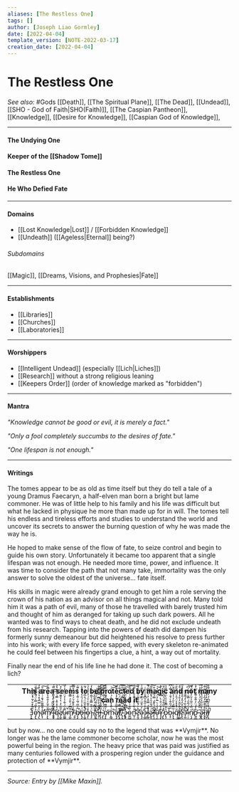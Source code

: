 ```yaml
---
aliases: [The Restless One]
tags: []
author: [Joseph Liao Gormley]
date: [2022-04-04]
template_version: [NOTE-2022-03-17]
creation_date: [2022-04-04]
---
```

# The Restless One
*See also:* #Gods [[Death]], [[The Spiritual Plane]], [[The Dead]], [[Undead]], [[SHO - God of Faith|SHO(Faith)]], [[The Caspian Pantheon]], [[Knowledge]], [[Desire for Knowledge]], [[Caspian God of Knowledge]], 
___
#### The Undying One
#### Keeper of the [[Shadow Tome]]
#### The Restless One
#### He Who Defied Fate

___
#### Domains
- [[Lost Knowledge|Lost]] / [[Forbidden Knowledge]]
- [[Undeath]] ([[Ageless|Eternal]] being?)

###### Subdomains
[[Magic]], [[Dreams, Visions, and Prophesies|Fate]]

___
#### Establishments
- [[Libraries]]
- [[Churches]]
- [[Laboratories]]

___
#### Worshippers
- [[Intelligent Undead]] (especially [[Lich|Liches]])
- [[Research]] without a strong religious leaning
- [[Keepers Order]] (order of knowledge marked as "forbidden")

___
#### Mantra
*"Knowledge cannot be good or evil, it is merely a fact."*

*"Only a fool completely succumbs to the desires of fate."*

*"One lifespan is not enough."*

___
#### Writings
<!--Many told him it was a path of evil, many of those he travelled with barely trusted him and thought of him as deranged for taking up such dark powers. All he wanted was to find ways to cheat death, and he did not exclude undeath from his research.

Tapping into the powers of death did dampen his formerly sunny demeanour but heightened his resolve to press further into his work; with every life force sapped, with every skeleton re-animated he could feel between his fingertips a clue, a hint, a way out of mortality.

___-->
The tomes appear to be as old as time itself but they do tell a tale of a young Dramus Faecaryn, a half-elven man born a bright but lame commoner. He was of little help to his family and his life was difficult but what he lacked in physique he more than made up for in will. The tomes tell his endless and tireless efforts and studies to understand the world and uncover its secrets to answer the burning question of why he was made the way he is.

He hoped to make sense of the flow of fate, to seize control and begin to guide his own story. Unfortunately it became too apparent that a single lifespan was not enough. He needed more time, power, and influence. It was time to consider the path that not many take, immortality was the only answer to solve the oldest of the universe... fate itself.

His skills in magic were already grand enough to get him a role serving the crown of his nation as an advisor on all things magical and not. Many told him it was a path of evil, many of those he travelled with barely trusted him and thought of him as deranged for taking up such dark powers. All he wanted was to find ways to cheat death, and he did not exclude undeath from his research. Tapping into the powers of death did dampen his formerly sunny demeanour but did heightened his resolve to press further into his work; with every life force sapped, with every skeleton re-animated he could feel between his fingertips a clue, a hint, a way out of mortality.

Finally near the end of his life line he had done it. The cost of becoming a lich? <!--XXXXXXXXXXXXXXXXXXXXXXXXXXXXXXXXXXXXXX-->

|     |                                                                                                                                                                                                                                                                                                                                                                                                                                                                                                                                                                                                                                                                                                                                                                                                                                                                                                                                                                                                                                                                                                                                                                                                                This area seems to be protected by magic and not many can read it                                                                                                                                                                                                                                                                                                                                                                                                                                                                                                                                                                                                                                                                                                                                                                                                                                                                                                                                                                                                                                                                                                                                                                                                                |     |
| --- |:-----------------------------------------------------------------------------------------------------------------------------------------------------------------------------------------------------------------------------------------------------------------------------------------------------------------------------------------------------------------------------------------------------------------------------------------------------------------------------------------------------------------------------------------------------------------------------------------------------------------------------------------------------------------------------------------------------------------------------------------------------------------------------------------------------------------------------------------------------------------------------------------------------------------------------------------------------------------------------------------------------------------------------------------------------------------------------------------------------------------------------------------------------------------------------------------------------------------------------------------------------------------------------------------------------------------------------------------------------------------------------------------------------------------------------------------------------------------------------------------------------------------------------------------------------------------------------------------------------------------------------------------------------------------------------------------------------------------------------------------------------------------------------------------------------------------------------------------------------------------------------------------------------------------------------------------------------------------------------------------------------------------------------------------------------------------------------------------------------------------------------------------------------------------------------------------------------------------------------------------------------------------------------------------------------------------------------------------------------------------------------------------------------------------------------------------------------------------------------------------------:| --- |
|     |                                                                                                                                                                                                             ⅃̴̨̨̛̪͇̘̟̤͉̮̥͎͔͙͎͓̂͂̀̽̌̍͂̉̽̂̑̅̕͘͜͝͝o̵̡̢̡̧͎̹̩̟͖͈̖̤̲̼̟͍̓̓̋́̿̍̈́͌̅̐̒́̈́̒͘̕͜ɿ̴̢̘̬̘͇̱͙͍͇̻̞͇̣̲͉͖͑̓͐̿̅̉̽̔͒͂̍̓̒̄̆̒͊͜ͅǝ̵̢̛̛͎̦̰̩̝̱͉̜̪̰̣̟̭͖̾̊̅͌̏̉̐͗͒̃̎̑̌̕͘͠m̸̨̢̝̫̞̙̮͉͉͙̭̼̞͈̪̖̦͌̆̒̎̓͒͒̔͌́̿͛́͗͊̕̚ ̵̢̢̹̺̫̮̥͇͎̱͖̲͙̻̿́̆̃̋̇̍́̉́̇̕̚͘͜͜͠͠i̶̧̧̼͕̘̙̮̗̰͎͔̟̲̬̻̓̃̒̓̇͗̾̏́͗̌̏̃̉̑̄̕͜q̵̛̗͇͙̜̬̜̤͇̩̮͖͈͉̤̣̯̓͛̽̽͒͐̿͗̈́͋̔̾̾̍̂́͝ͅƨ̸̨̼̝͓̖̹͙̟͇̖̱̜͕͙̉͂̋̓̇̔̔̑͊̎̀͐̀̽͆́͠ͅͅυ̶̫͇̭̪̠͍̗̥̫͖̩̞̜̹͈̖̅̐̈́͋͗̍̒̈́́̓͗̌͂̚̚̚͝m̸̡̫͈̰̼̜̩̺̗̯͎̼̩̪̲͍͐̄͆̈́̀̎̒̿̄̂̄͑̒̚̕̕͠ ̶̡̬̰͉̰̼̼̣͔̝͖̙͙̝̻̮̏̾͑̊͊́̈́̒̓̈́̌̿̈͆͊͜͠ͅb̸̨̡̛̩͕̥̯͈͖̜̱̝̳̹̺̰̙̳̩͂̍̅̈́̃͑͋̇̔̀̀͌̇͗͌͝͝ó̴̢̡͓͙̮͕̮̜̱̜̺̟̙̥̰́̓͑̇̾́̂̔̉̆̌̊̀̉͘͝ͅͅͅl̴̨̛̰̮̮̟̣̜̗̟̻̦̼̪̰̮̭̀͛̊͂̈̈́̽̅̒̌̾́̃̓͑̚͠o̶̡̨̠̜̫̰̹̙̳̞̹͚̜̯̻̊͗̒͊͛͗̈́͗̾̋̄̔́̌͛͜͝͝͝ͅͅɿ̴̧̳̩͈̳͈̼̻̹͕̠͕̠̯̰̘̈́̀͒̿̐͛͌̀̐͑͗̒̿̋͜͝͝ͅ ̸̢̘̮̗͈̯͙̹̤̣̣̤̲̻͖̙̽͛͆̾́̓̊̎͛́͆͘͝͝͠͠ͅƨ̴̧̛̛̠͈̳̣̻͔͍̖̣͉̞͓̮̻̺̀̑̏͛̀͂́̈̈́͋͠͝͝ͅi̴̡̦̠͖̺͓̭͈̩̪̤͇̫̱̝̙͙̝͂͒̄̀͐͒̅͂̿͌͒̌̐̎̅̚̚Ɉ̴̨̨͈̯̹͕͇̙̮̰̳̞̠̯͂̏̄̑̊̉͋͐̇̀̒̌́̓͑͜͝ͅ ̵̡̢̯̯̭͍̟̰̱̹͕͔̺͕̬͓̆͗̈́̒̋͐́̀̃̀̆̋͊̄́̀̒͠ɒ̴̡̨̢̮̠̻̫̤̳̗̲̰̪̘̰͎͇͙̇̀̂͌̿̓̊͌̈́̂͋̑̐͂̕͘m̴̨͚̘͚̪͈̙̲̩̲̹̟̻̳͇̪̤̆͗̎̾̽͗̏̀́̉̽̆͐̚͘͜͝͝ǝ̸̨̡̨̤͖̟̗͍̲̠̺͚͕͔̏͛͌̂̓͗̅͐̾̂͂̍͊͊͘͘͜ͅɈ̸̢̛̭̺̯̜͚̘̜͈̠͈̮̹̪͊̿́̅͐́̈́̏̓͛͋́̕̚͝ͅͅ,̸̧̨̧̛̗̲̱͉̯̪̮̺̞̩̲͈̥̹͂́͒̿͋̿͐̔̈́̋̎̋́̀́͊͝ͅ ̶̢̧̰̼̬̗͕̲̲̜͚͚̪̭̮͚̊͒̔̈́̔͋͒͐̂̐͑̅́̄̒̚͝ɔ̷̢̡̘̭͈̟͙̝̙̳̣̰͓̦̭̒͆͆͛͒̀̍̀̈́̂͂͋̚͠͝͠ͅo̵̫̲̺̭̱͍̰̝̙̯̘̻͙͕̟̳͑̎̆͗̒͌̽̑͑͑́͂͂͛͝͝ͅn̵̛̛̛̲̘̦̭̯̤͓͍͖̘̥̩̰͚̺̉͗͊͐͒̈̇͂̐̎̀͗͋̚͜͠ƨ̴̛̥̱̘͙̩̲̪̼̘̱̺̲̜̙̊̀̀́̌͂͒͌̈͒̉̂̑͛̑̕͝ͅͅͅǝ̶̧̡̛̦̯̤̜͚̺͍̥̝̙̮̺̀̓̈̊̋̈́̏͊̎̔̏̅̆͑͒͂͘͜ɔ̵̨̲͇͙̯̥͕̭͈̟͖̼̘̬̀̃̀͑̋͋̌͆̄̌̋͐̾̇̚͘ͅɈ̶̳̜̝̱̤̗̗̳͙̺̜̗̠̠̻̮̊̈́̿̊̍̓͗͐̎͆̈́͊̉͑͆̍ǝ̷̢̛̥̘͉͚̰͎̪̭̼͕͚͇̻̈́̈́̎̒̂͛̉̊̍̍̃̎͂͘͜͠͠Ɉ̶̛̛͎̼̜͕̮̲̜̳̩̰͉̦̖̼̳̻̮͆̈́̊͊́̿́̃̑̆͛͒͘̕ῦ̶̨̦̰͓̣̼̪̫̣̫̣͎̹̱̝̜̓̒̇̀̅̀̒̈́͗̍̔͘̕͝ɿ̸̡̢̧̡̧̭̗̣̱̪̦̣̠̠̣̟͋͐̈́͒͗̀̿̑̾̏̀̓͆̔̂͘͘͝ͅͅ ̷̡̢̧̡̧̧̙̬͉̯̪̬͍̭̲̩͙̆̽͐̏͒͒̈̉͆̂̔̈́͒̈́͜͠͠ɒ̷̢̧͉̘͎̫͙̰̱͙̬͖͍͓̻̺͉̔̊̿̌̾̏̀̈́̓͆̐̾͊̽̑̒̚ͅb̵̝̝̣̝͙͚͙̝̗̣̘̱̗̘̦͚̩̑̈́͂͋̀͗̐̉͊̿̍͆̋͝͝͝͠i̵̢̨̧̗̮̮͚̲͈̳͔̣͎͙̼̭͂̅̋́̀̆̓͗͐̈́̓̑̆̀͂͝͠q̸̬̪̼̠̖͍͇̳̱̹̻͖̙̝͇̦̂̈́̽̽̾̈́̄̍̈́̈́̏̆̉̑̕͘͘i̸͎̳̦͚̝̟͇͕̯̞̖͖̹̪̯̥͛̃̀͂̌̓͒̓́͒̈́̊́͘̕͝ƨ̶̢̢̛͙͉̣̰̬̮̤̪̬̯̬͈̬͍͍̘̓̽͛̌̒̂̒͒̊̏̉͐̽̎͝͠ɔ̵̧̛̛̛͖̪͈̮̬̥̱̥͉͔̳̮̰͚̆͆͊̀̏̉̀̒͂͊̐͊̕͜ͅi̷̦̠͍͍͖͍̻̺̭̙̣̱͚̘̪̲̘̓̈́͂̌́̿̆̔̑͂͑͆͝͝͝ͅņ̸̡̨̢͓̣̠̦̤̣͕͕͉̞͔͕̬͙̀̿́̈̆͂̾̌̓͒̊̋́͊̚͠͠͠ϱ̴͈̲̞̟̲͓̻͇̜͙̭͚̬͎͇̠͒̓́̈̓͋̆̇͌̃̊̅̓̾̾̕ ̴̢̧̖̮̱͓̫̯͕̞̠͕͎̪͛̿͊̄͆̒̈͑̀́̔͑̾͋̃͘͜ͅǝ̷̢̢̧̛̟͉̻̙̲̠̮͍͙̼̗͍͉̎̓͗̈́̔͐̏̔̊̔̀̄͗̄͝l̷̢̢̢̬̦̭̼̜̻͇̼̬̗̺̝̳̺̪̊̇͒̆̃̒͂̒͒̈́͊͋̀́̅̏͝ĭ̸̤̮̜̝̹̙͎̺̫̹͉̫͇͔͐͋̈́͊̌̔̓̾͒̓́̆̾̒̐͜͝͠ͅɈ̸̨̡̦̜̱̝͓̺̭̜̜̹͔̥̠̞̩́́̒͐̃͆͗́̓́͌͋̊͋̅̿̚ͅ                                                                                                                                                                                                             |     |

<!--(This area seems to be protected by magic and not many can read it), --> but by now… no one could say no to the legend that was **Vymjir**. No longer was he the lame commoner become scholar, now he was the most powerful being in the region. The heavy price that was paid was justified as many centuries followed with a prospering region under the guidance and protection of **Vymjir**.

___
*Source: Entry by [[Mike Maxin]].*

<!--
|     | ƨ̵̢̢̛̣̱͙̟̠̳̙͙̩̗̗̮̰̪̾̆̐̉͑͊̈́̋̈́̓̏̓̏͘̕͝͝ǝ̷̢̡̧̻̥̱̹̰̬̦̘͓̖̰̤͚͍͐̉̃̾͐̽͑̍̇̌͒̽͊̚͘͘͝b̴̧͚̟̘̖͖̝̦͈̩̣̙͍͈̗͈̋́͑̔͗̄̈́̈́̓͐̓̆́́̀́͝ ̵̨̢̗̜̜̻̲̳̭̼̣͙͎͎͎̟́̈̑̀̓͒̎̉̄͋͐̾̍̓̔̈́͝ḅ̴̡̧̛̪̱̬͕̹̟̟̖̥͚͔̤̭͂̋͂͊͛̀̇̐̇̈́͊͒̚̚͝͝ȍ̵̧̧̻̯̪͇̥̗̲̥͔̩̮̞̳̪̙̃̋͗̃͒̉̌̑̍́͊͋̑͜͝ ̸̨̨̛͕͇̪̥̖̭̲̝̹̳͈̞̖̟̺̄͛̌̃̓̏̂̏̓̏͛͂͌̈̏̑͠ǝ̵̢̛̥͓̱̗͕͚̥̟̱̮̪̖̳̲̐͛̄̾̆̍̃̔̈̓̄͐̊͘̚͜͜͝ͅi̸̡̧͖̳͖͈͈͕͇̗̗̲̠̠̟̟͎̬̅́̑͒̓̌̈̊͂̏̆̏͗̚͘͠͝ῠ̸̡̨̛͍͎̘̹̮̰̮̹̝͍̖͓̆͊̈́̈̀͛͆̐͛́͛̊͒̍̀̆͜ͅƨ̷̛̺͉͉͎̩̻̭̺̜͍̥͍͇̞̙͑̈̀̔̏̓̇͆͒̄̀͌̓̕̕͜͠ͅͅm̶̡̱̮̞̲͇̘͕͙̰̤̖̬̼̠͖̃͌̾̽͒̾̆̋̀̀̒̋͐̑̄̐̕͝ǫ̷̡̰͕͎͓͖͈̜̰̹̻̝̗̣̦͑̔͛̄͆͒̀̍́́̿̊́͂̀̂͜b̴̢̛̭͔̯̜͚̪̞̹̝̟̯̳͈͈̮̳͋̈́̑̔̌́̀̌̈́͊̓̀̕̕͠ ̴̡̨̛̹̹͖̳͉̺̹͎̬̞͉̩͈̭̗͙̄̌̍́̓́̀͋͗̒̉͌͊͗̚̕Ɉ̵̛̥͚̖̫̖͈̘͎̘͇͓̼̳͓̑̍̃̾̄͑̈̊̆͛̆͊͑̏̅̉͘͜ͅͅǝ̵̨̨̢̛͙̗̙̦̫̖͓̱̘̫̙̳͈̺͙̒̈́̎̄̄͋̏̀̅͋̓̔̌͘͠m̵̧̧̛̛̝͉͉̣̙̖̦̺̱͔̘̞̼͈̈́̂͒͑̏͛̇͊͂̀̑́̎̅͋͠ͅq̸̧̧̢̨͈͙̻̜̰̭͍̲̳͍̦̹͕́̃̋̒̒̅̄͒̂̾̅̂͆͘̚͠ò̶̧̡͎͔̙̙͎̼̖̟̘̫̖̭̩̍̎̊́̋̾͊̔͐̌͊̐͗̅͘͝ͅɿ̴̢̡̛̛̫̳̬͕̝͖̜̞͚̹̜͔͈̖͐̐̌͆̔̋̉͛̊̃̾̋͆̅̈́͜ͅ ̶̨̲͉̙͎̬̱͕̮̰̞̜̞͎̹̀̓̎͌̀͊͛͂͂͂̈̈̈͋̎̓͜ͅͅī̷̧̧̖͔͇̰̠͇̥̦̙̳̙̳̉́̆̒̾̊̐̐́̇̍͘̕̚͝͠ͅņ̶̨̨͙̬͔͈͙̺̞̺̠̱̟̙̟͗́̓̈́͌̏̀͌̈́̉͂͒̄̃͘̚͠ɔ̶̨̟̬͎̺̖̹͔̟͕̠͙̹͈͍̖̯̎̈̊̀̐̌̔̒͐̂́̂̀̍̈́́͆̚ͅi̸̱̻̭̤̳̪̪̪͖̞͚͕͍̫̠͖̯͋̔̿̊̓̈́̓̑͆͛͑̅̀͘͘̚͠ͅb̴̨̡̟̗̮̠̲̼̳͈̤͕̣͕͈̑́́̈̏͛̄̈́͋̽͛͆̆́̏̋͜i̷̧̡̛͎̙̱̟̫̗͚̥̖̥͈͚̖̼̫̽͂̽̐̔̌̃̀̂́̀̈́͠͝͠ͅb̷̡͎̖̗͓̟͍͍̮͖̖̭̘̥͍̻́͆̎͊͊͌̇͛̽̄̾͐͊̇͗̐͘͝ϋ̷̡̖̦̗̰̯̻̘̪̪͎̖͈̗̺̥̈́̾͂̍̀̈́̍͒̈́̽̾̄̈́̚͝n̶̛̛̦̱͕̥̻̻̩͈̖̜̞̰̗̝̭̲̪͍̓̓̈́̆̔̄͌̒̈́̍̾̂̕̚͘͝Ɉ̷̨̨̲̞̫̘͍̳̺̲̠̦̻̱̱̙̠͗͊̽̓̒̋͒̋͛̐̋̍̇̇̇̕͘ ̷̛̯̠̼̺̰͉̯̱̰̖͓͚͙̭̗̰͙̀̍͋̈́̐̈́̒̇̐̓̚͝͝͝υ̸̨̨͚̯̟̝̬̰̞͎̠͉̯͈̪̼̲̎̏̋̎͂́̂͌̅̐̊̌̕͜͝͠͝Ɉ̷̢̰̟̭̘̻̦̘̙̹͙͙̩̩̭̰͒̄̏̿́̀͋̄͑̈̌͌̇̉͘̚̕͘͜͜ ̶̨̢͚̪͍͍̫̟̰̣̣̬̮̮͉͕̅̋̓̌́̈͛̈́̓͂̆͆̇̾͑͘͘͜ļ̵̡̡̗̞̞̥̮͉̼̻̼̙̲͚͓͔͉̄̉͒̂̋͛̌̔̎̅͋͗̒̈́͂̈́́̚ɒ̷̧̧̠̖̙͓̪̟͙͉̪͚͖̄̋̊̓̓͌̿̀̽̿̈̋̔̆͘͜͜ͅd̸̢̢̯̳̤̖̤̠̗͎͚͕̭̭͎̈́̈́̿̌̋̄́̂́̒̅̎̓͛͗͆͜͝ͅő̵͚̲͇͔̖̯͖̗̪͕̪̬̯̭̜̙́̈́̓̾͌̍̄̋͂͐͊́̃́̂̓͠ͅͅɿ̶̛̛̻̭͚̰͖̪̭̯̱̝͉̬̯͉̰͓͑́̂͐͗́͛͒̈́̌̑̅͛̐͠͝ǝ̸̡̛̮̼̲̩̻̜͎̼̳̖͚̰̞̩̆́͊̏̑̈́̎̾̊̒̒̒͗͂̕͘͜ ̸̧̢̲͎̬̱͔̞̦̯̟͖̣̭̻̳͙̈́̐̈̓͑́̒̽͂͂̑̍̚̕͜͠͝͝ǝ̵̠͙̺̪̲̟̺̮̲̥̠̣͕̗̦̖͚̿̈́̿̏̂̐͒͆͛̈́͐͗͑͛̊̅̋̕Ɉ̵̰̬͔̜͓͓̼̼̝͉̳͍͉͙̬̰̞̍̂͆͒̄͛͂͒̍͌͌̊̋͆͘͠ ̴̡̛̛͉̘̝̟͓̫͔͕̜̱͇̃̓͋̒͐̃̽́̿̀̇̈́̒̈́̎͜͜͝ͅb̷͖̰̗̝̗͍̞̜͓͓̘̫̲̣̖͙͚͈̔̋̀̓̆̒̅̎̈́̀̓͆̏̋̚͘ờ̷̠̭̱̮̩̭͖̦͈̦̙̫̫̱̟̘͎͑̾͗̏̈́͊̊̃̋̄̓͛̀̀ͅl̸̡̡͓̯̘͓̣̥͕̙͕̩̤̣̯̹̈́͋̽͑͗̽͒̎̈́͂̑̿̌̽̓͘͠ͅǫ̸̨̡̨̥̼̹̥̗̫̥̙̝̪̦͙̻̋͂̃̄̑̄̆̅͆̓̔͌̚͠͝ͅɿ̸̢̧͕̬̟̮͓̳̹̙̜̩͕̝͉͔͎̓̋͐̇̽̈́͐͑͊̃̔̋̿̌͛̑̚͝ͅǝ̸͇̰̬͓̲͈̻̳̲̦̗̯͕̱͔̗͍̐̈́̂̂̿́̆̀͗̽̆̔͘͝͝͝ ̵̡̨̧̱̮̩̻̞̖̞͕̪̣̪̖̦͂̐͐̔̇͐̉̋̿̀̿̈́̀̈́͘̕̚̕͜m̶̨̡̥̬̥̫̻̯͓̭̖̰̲͚̝̝̾̉̐̓͋̔͋̍͒͌̒̍͒́̀̕͘͝ͅɒ̵̙͔̜̘͕̮̣̰̟̮̳͉̱͍͎͎͒̈̌̔̂̆̍́́͊̓͑̈́̕͘ϱ̴̡̧̧̢̛̲͕̤͍̭͉̫̰̫̼͚̰͍̓͆̔̋̍́̿̀͆͗̓̀̽̊̄͝n̸̡̢̛̛͎̮̥̟͎̭̦͔͙̘͇̹̟͑̂̒̿̐́̐̈́͋̉͂̇͌̍͝ͅɒ̴̧̡̩̟̮̠̙͈͖̞͙͙̬̣̜̹̈́̈̄͆̑͌̌̓̌̓̄͋̇͌͘͝ ̷̨̛̖̼̟̞̗͖̳̤̠̝̯̺͕̥̼͑̿̌̔̅̓̄́͐́̐̊̓̒̚ɒ̶̢̨̛͍͚͎̩̪̻̗̬̥̩̜̰̟̫͗̑͒̌̎̃͒̒͗̎̇͌̏̕͠ľ̵̨̧͕̻̗̻̹̼̞̞͙͓̠̲̹̥͛͐̇͂͛̽͐̆̀̈́̊̚͘̚̕͝͠ͅį̷̨̢̛̹̩̮̗͓̞̤͚̺͕̝̠͓͍̎̿͐͑̑̂͗͊́̋̅͊̐̚̚p̸̢̛̞̺̣̣̲͎̭͔̰͖̮̝͈͚̦͈̫̀̐̌̉͊͋́̎̌̓̃͆̈́̚̚ὺ̶̨̡̛̬͓͓̰̘̯͍̻̭͕̮̈́͒̑͌͂̐͛͛̎̍̒̈̚ͅͅɒ̷̡̛͖̜̤͎̘̺̘̹̥̥̭̤͓̣͒͒͐̑̈́́́͆͑̾͆̆͘̕͠ͅ.̸̢̨͎̭͈̦̤̻̲̬̟̤͕̠̳̑̓̆̓̋̍̈́̑̽̋̓̊̽̈́̎̚͜ͅ |     |
|     |                                                                                                                                                                                                                                                                                                                                                                             H̵̨̧̛̛̘̠̗͎̲͕̜̠̦̲͚̱̟̦͉̎̏̽̇͗̇́̂̍̇̀͐̌͝ͅɒ̶̣͉͈͔̼͕̭͕̣̩͇͓̖̬̠͇̠̄̌̎̓͒̾̀͊͊͋̑͑͗̆͘̕͜͠͠d̸̫̭̳͔̘̗̝̥̫͈̱̥͚̞͉̞̀̓̃̊̓̃̔̔̋̊̓͌͗̀̃̓͆̅ͅͅḯ̴͔̭̤͖̮̗͔̫̭̯͈̪̯̳͚͈̙͒͛̽̈́̈́̃̌͌̒͛̆͠͠͝͝Ɉ̶̨͇̦͓͙̮̜̺̗̙͚͓̱̭̟̼͑͂̈́͌̈̐̂̔̊̾̏̏̾͋͂͘͜͝ɒ̷̨̡̢̢̛̠̘̼̠̻̺̳̼̥̗̮̂́̉̈́̓͋̎̃͆̃̀̔̀̌͌͜n̸̢̢̢̬̣͈̺̖̲̜̱̭̼̳̹͚̲͙͌̃͂̐̅̆̀̑́̈́̑̿͊͆͘̕Ɉ̸̧̨̧͍̜̤̯̱̙͍͍̙̘͓͙͚̼̏̾̃͑̈͒̆̾̀̌͌̏̆͘̚͠ͅ ̵̢̢̢̨̟͚͎̥̥̪̹̮̟̰͕̰̽̄̐̔̈̿̎̉̽̀̈͊̈́̔͠͠ͅm̴̡̢̧̨̛͎̣̰͓̗̩͇̟̮̼͕̰͖̒́̀̀̂̄̄̏͆̈́̉͘̚͘͝͠o̷̧̡͔͍̫̟̖̮̼͓͈̥̼͚͉̪̝̎͐̆͋̾̽̄̃̓̋͛̒̿̃̆͂͜ɿ̵̢͇̪̟̳̩̗̜̞̦̳̜̼͚̋̏̐͑̈́͂͌͌̈́͗̉̀̉͘͠͠ͅͅd̸̡̛͔͚̠͈͎̲̹̞̲̺̭͎̟̜̥͎̈͋̆͌͊̈́̿̍͌̏͆̌̐͒͘͜͠͝i̸̢̡̨̡̡̢͓̗̱̯͉̥̦̤͎̖͋͒́̆̐͗̆͌̌̑̎̈́̇͊̅̕͝͝ͅ ̶̧̛̼͙̥̲̞͓̪̟̼̗͎̜̺̜̣̰̈́̇̆͒̃̋̈͛̂͛̏͂͆̓̎͝͝Ɉ̶̨̡̲̮̩̱̠̤͎̤̬̯͇̣͇̰̩̱̅͌͆͊̏͛͊̇͗͌̑̊͂͘͝͝͝ɿ̵̡̨̧̢̧̠͖̮̝͕̮̹̬̖͚̟͔̗̈̈́̾͂̇͋͐͌̂̾́̿̑̍̋̽͋̍i̵̧̦̲̱͔̱̹̩͓̩̻̯̬̭̮͂̋̐͗͐̓͑̃͑̐̀̊̕͘͝͠͠ͅƨ̷̢̨̬̯͈̦̘̬̯̰̗̦̠̯̰̝̔̓̊̈̂́͛̌̆̀͌̄̽͊̊͘͝͝Ɉ̸̢̨̙̰̖̞͙͔̮̹̼̭̳̭̞͇̅̃̌̇͒̋̂̔̈͗͐̌̃̐͘̚͜͜͠i̸̧̼̣̟̹̝̠̟͕̠̠͎̺͕͗̆̐͐̈́̉́̋̈͒̇͌̉͗̔̚͘ͅp̵̨̛͙̳̗̖͙͈̘͈͕͎̬͇͙̼̬̃͗͐̅̒͌̇̂̅̂̏͌͑̈̅͝͝ͅυ̶̨̨̗̣̖̲͓͇̜̥̝̹̞̞͓͇̌̈́̽̈̆̀̿͌̽̂̑̀̓͑̉̚͘ǝ̵̡̢̛̝̳̠̬̜̺̺̻͈̬̬̖͙̯͓́̍̎̀̒̐̑͊̐̀́̈̇̓͜͠͝ ̸̢̡̧̛͉̣̣̘̗͉͎̠̼̗̤̘͚̒̒͑́̆̈́̐͌̎̇̓̍̚̚͠͠ƨ̴̨̛̱̺͎͇͍̥̲̱͎͉͚̘̱̙̈͋̾̂̽͐̎̀͐̃̿͊͐̚͝͠ͅǝ̶̛̯̲̰̮̹̝̦̦͙̭̱̳̹͊͌̈́̽̇͋͑̽̐̍̀̿̋̿̚͜͜ͅn̸̡̡̛̟̹̤̭͔̜͔̭͙̪̙̻̼̈̄̆͊̒̀͗̐̊̏͒̄̀̐͑͜ǝ̵̧̖̳̰̠̬͔͔̱̝̯͓͎̝͎͓͓̓͗̌̈̀̓̑̔̿͆͗̾̿̑̈́͘ɔ̸̨̨̩̙͙̟̻̞͈̟̠̠̳͙̫̾̌͑̽̿̔̉̓̅̈́̐́͒̈́̂͘͠͝ͅɈ̵̧̛͉̖͕̬͙̠̝̙̥͉̖̙̙̩͚̀́̐̏́͛̍̍̉̈́̉̿͂͘̚̚͜υ̷̡̨̜̺͇͈͉̠̦̱̦̗̱̱͕͎͒́͐̍͌͑́̿̊́̓̉̉̂̃͋͘͜͜ƨ̷̨̛̯̱̬͖̠̠͎͓̖̪̠̗̫̘̐̃̓͌̅̅̑̿̉́̐̆͘͜͠ͅ ̸͇̩̩͙̠̭̳͎̗͉̯̤̖̻̲͋͗̃̿͌͌̈́̏̀̇̆͂͒͐͛̂͌͠ͅǝ̴̛̬̦͖̺̱̤̼͉̘̩͖̲̦͓̮̒͌͐̇̆̇̑̅̾̔̏̅͑̒̏Ɉ̴̧̢̛̱͔̪̻͕̮̫̫̥͙͓̬̣̈̋̈́̒̎̾͒͛̈̏̅̎͠͝ ̵̛̣̦̙̟̜̤̮̬͙̝̱̲̙͉͙̹̑͒̒̏̈́͛͗̋̄̈́͛̈̈́̏̈́̽͘ņ̸̛̩̯͔͇̻͍͇͇̟̫̥̰̞̐̃̍̄̄̓͐̄͋̀̊́̅͌̚͝͠ͅͅǝ̸̫̻̰̫͇̯̝̭̳͕̱͓͇̖̫̦̐̓͊̅͛̂͌̔͋̈́̅̾͆͂̚͠͝͝ͅɈ̵̧̛̺̰̦̻̻͔̤͚͓̱̺͚͙͇̇̒̃͒̃͐͑̊̆͆͐̊̆͝͝ͅὐ̵̧̪̲̠̲̖͚̬͇̜̤̤̠̱̜͙̈̿͗̇͋̓̎̋̂͗͊́̚̚ƨ̸̧̡̢̲̫̤̱̭͓͚̘̖̟̞̪̣͑͊͌͌͛̇͆̑̒͐̒̕͜͝͝͝͠ ̶͔̤͎̣͍͍̖̩̝͈̠͈̪̖̼̠̉̓̒̽̍͌̓͂͆̄̒̓̅̚͠͝͝ǝ̵̨̢̢̡̖͕͇̺̬͉̺͖̳̦͎̽̆̅́͑̓̀͑̈́̆̈́̒͐̽̎̋̚͜Ɉ̴̨̠͖̝̣̮̩͈̥̟̱͈̘̤̰̱͛̀̔͆͆͂̂̈́̋̂̇̀̂̋͗͜͜͝͠.̵̧̛̪̲̥͔͎̣͙̞̯̥̖̬͕̙̦̠̑̈́̃͆̔͒̀̆͊̒̈́͌̀̃̾͘ͅ                                                                                                                                                                                                                                                                                                                                                                              |     |

-->


